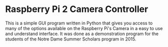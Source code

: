 # Raspberry Pi 2 Camera Controller

This is a simple GUI program written in Python that gives you access to many of
the options available on the Raspberry Pi's Camera in a easy to use and
understand interface. It was done as a demonstration program for the students
of the Notre Dame Summer Scholars program in 2015.
